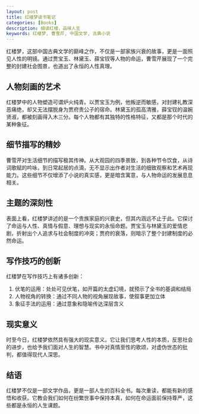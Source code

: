 ```yaml
---
layout: post
title: 红楼梦读书笔记
categories: [Books]
description: 细读红楼，品味人生
keywords: 红楼梦, 曹雪芹, 中国文学, 古典小说
---
```


红楼梦，这部中国古典文学的巅峰之作，不仅是一部家族兴衰的故事，更是一面照见人性的明镜。通过贾宝玉、林黛玉、薛宝钗等人物的命运，曹雪芹展现了一个完整的封建社会图景，也道出了永恒的人性真理。

## 人物刻画的艺术

红楼梦中的人物塑造可谓炉火纯青。以贾宝玉为例，他叛逆而敏感，对封建礼教深恶痛绝，却又无法摆脱身为贾府贵公子的宿命。林黛玉的孤高清雅，薛宝钗的温婉贤淑，都被刻画得入木三分。每个人物都有其独特的性格特征，又都是那个时代的某种象征。

## 细节描写的精妙

曹雪芹对生活细节的描写极其传神。从大观园的四季景致，到各种节令饮食，从诗词歌赋的吟咏，到日常起居的点滴，无不显示出作者对生活的细致观察和艺术再现能力。这些细节不仅增添了小说的真实感，更是暗含寓意，与人物命运的发展息息相关。

## 主题的深刻性

表面上看，红楼梦讲述的是一个贵族家庭的兴衰史，但其内涵远不止于此。它探讨了命运与人性、真情与假意、理想与现实的永恒命题。贾宝玉与林黛玉的爱情悲剧，折射出个人追求与社会制度的冲突；贾府的衰落，则暗示了整个封建制度的必然命运。

## 写作技巧的创新

红楼梦在写作技巧上有诸多创新：

1. 伏笔的运用：处处可见伏笔，如开篇的太虚幻境，就预示了全书的基调和结局
2. 人物视角的转换：通过不同人物的视角展现故事，使叙事更加立体
3. 象征手法的运用：通过意象和隐喻传达深层含义

## 现实意义

时至今日，红楼梦依然具有强大的现实意义。它让我们思考人性的本质，反思社会的进步，也给予我们面对人生的智慧。书中对真情至性的歌颂，对虚伪世态的批判，都值得现代人深思。

## 结语

红楼梦不仅是一部文学作品，更是一部人生的百科全书。每次重读，都能有新的感悟和收获。它教会我们如何在纷繁世事中保持本真，如何在命运面前保持尊严，这些都是永恒的人生课题。